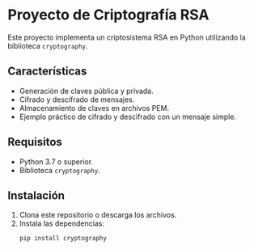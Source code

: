 # Proyecto de Criptografía RSA

Este proyecto implementa un criptosistema RSA en Python utilizando la biblioteca `cryptography`.

## Características
- Generación de claves pública y privada.
- Cifrado y descifrado de mensajes.
- Almacenamiento de claves en archivos PEM.
- Ejemplo práctico de cifrado y descifrado con un mensaje simple.

## Requisitos
- Python 3.7 o superior.
- Biblioteca `cryptography`.

## Instalación
1. Clona este repositorio o descarga los archivos.
2. Instala las dependencias:
   ```bash
   pip install cryptography

